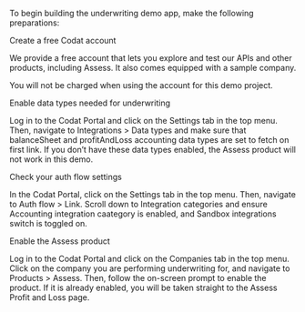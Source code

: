 To begin building the underwriting demo app, make the following preparations:

Create a free Codat account

We provide a free account that lets you explore and test our APIs and other products, including Assess. It also comes equipped with a sample company. 

You will not be charged when using the account for this demo project. 

Enable data types needed for underwriting

Log in to the Codat Portal and click on the Settings tab in the top menu. Then, navigate to Integrations > Data types and make sure that balanceSheet and profitAndLoss accounting data types are set to fetch on first link. If you don’t have these data types enabled, the Assess product will not work in this demo. 

Check your auth flow settings

In the Codat Portal, click on the Settings tab in the top menu. Then, navigate to Auth flow > Link. Scroll down to Integration categories and ensure Accounting integration caategory is enabled, and Sandbox integrations switch is toggled on. 

Enable the Assess product

Log in to the Codat Portal and click on the Companies tab in the top menu. Click on the company you are performing underwriting for, and navigate to Products > Assess. Then, follow the on-screen prompt to enable the product. If it is already enabled, you will be taken straight to the Assess Profit and Loss page.